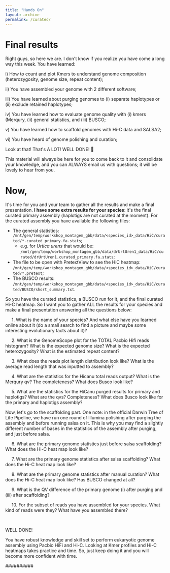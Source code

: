 ```yaml
---
title: "Hands On"
layout: archive
permalink: /curated/
---
```


# Final results

Right guys, so here we are. I don't know if you realize you have come a long way this week. You have learned:

i) How to count and plot Kmers to understand genome composition (heterozygosity, genome size, repeat content);

ii) You have assembled your genome with 2 different software;

iii) You have learned about purging genomes to (i) separate haplotypes or (ii) exclude retained haplotypes;

iv) You have learned how to evaluate genome quality with (i) kmers (Merqury, (ii) general statistics, and (iii) BUSCO;

v) You have learned how to scaffold genomes with Hi-C data and SALSA2;

vi) You have heard of genome polishing and curation;


Look at that! That's A LOT! WELL DONE! :clap: 

This material will always be here for you to come back to it and consolidate your knowledge, and you can ALWAYS email us with questions; it will be lovely to hear from you.

# Now,

It's time for you and your team to gather all the results and make a final presentation. **I have some extra results for your species**: it's the final curated primary assembly (haplotigs are not curated at the moment). For the curated assembly you have available the following files:

* The general statistics: `/mnt/gen/temp/workshop_montagem_gbb/data/<species_id>_data/HiC/curated/*.curated_primary.fa.stats`;
  * e.g. for _Urtica urens_ that would be: `/mnt/gen/temp/workshop_montagem_gbb/data/drUrtUren1_data/HiC/curated/drUrtUren1.curated_primary.fa.stats`;
* The file to be open with PretextView to see the HiC heatmap: `/mnt/gen/temp/workshop_montagem_gbb/data/<species_id>_data/HiC/curated/*.pretext`;
* The BUSCO results: `/mnt/gen/temp/workshop_montagem_gbb/data/<species_id>_data/HiC/curated/BUSCO/short_summary.txt`.

So you have the curated statistics, a BUSCO run for it, and the final curated Hi-C heatmap. So I want you to gather ALL the results for your species and make a final presentation answering all the questions below:

     1\. What is the name of your species? And what else have you learned online about it (do a small search to find a picture and maybe some interesting evolutionary facts about it)?

     2\. What is the GenomeScope plot for the TOTAL Pacbio Hifi reads histogram? What is the expected genome size? What is the expected heterozygosity? What is the estimated repeat content?

     3\. What does the reads plot length distribution look like? What is the average read length that was inputted to assembly?

     4\. What are the statistics for the Hicanu total reads output? What is the Merqury qv? The completeness? What does Busco look like?

     5\. What are the statistics for the HiCanu purged results for primary and haplotigs? What are the qvs? Completeness? What does Busco look like for the primary and haplotigs assembly?

Now, let's go to the scaffolding part. One note: in the official Darwin Tree of Life Pipeline, we have run one round of Illumina polishing after purging the assembly and before running salsa on it. This is why you may find a slightly different number of bases in the statistics of the assembly after purging, and just before salsa.

     6\. What are the primary genome statistics just before salsa scaffolding? What does the Hi-C heat map look like?

     7\. What are the primary genome statistics after salsa scaffolding? What does the Hi-C heat map look like?

     8\. What are the primary genome statistics after manual curation? What does the Hi-C heat map look like? Has BUSCO changed at all?

     9\. What is the QV difference of the primary genome (i) after purging and (iii) after scaffolding?

     10\. For the subset of reads you have assembled for your species. What kind of reads were they? What have you assembled there?

   

WELL DONE! 

You have robust knowledge and skill set to perform eukaryotic genome assembly using Pacbio HiFi and Hi-C. Looking at Kmer profiles and Hi-C heatmaps takes practice and time. So, just keep doing it and you will become more confident with time. 


##########



